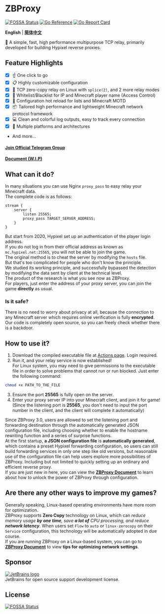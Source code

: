 # ZBProxy
[![FOSSA Status](https://app.fossa.com/api/projects/git%2Bgithub.com%2Flayou233%2FZBProxy.svg?type=small)](https://app.fossa.com/projects/git%2Bgithub.com%2Flayou233%2FZBProxy?ref=badge_small)
[![Go Reference](https://pkg.go.dev/badge/github.com/layou233/zbproxy/v3.svg)](https://pkg.go.dev/github.com/layou233/zbproxy/v3)
[![Go Report Card](https://goreportcard.com/badge/github.com/layou233/zbproxy/v3)](https://goreportcard.com/report/github.com/layou233/zbproxy/v3)  

**English** | [**简体中文**](README_cn.md)

🚀 A simple, fast, high performance multipurpose TCP relay, primarily developed for building Hypixel reverse proxies.

## Feature Highlights

 - [x] ☝ One click to go
 - [x] 📋 Highly customizable configuration
 - [x] 🔌 TCP zero-copy relay on Linux with `splice(2)`, and 2 more relay modes
 - [x] 👮 Whitelist/Blacklist for IP and Minecraft player name (Access Control)
 - [x] 🔄 Configuration hot reload for lists and Minecraft MOTD
 - [x] 📦 Tailored high performance and lightweight Minecraft network protocol framework
 - [x] 💻 Clean and colorful log outputs, easy to track every connection
 - [x] 🔮 Multiple platforms and architectures
 - And more...

#### **[Join Official Telegram Group](https://t.me/launium)**  
#### **[Document (W.I.P)](https://launium.com/doc/ZBProxy)**

## What can it do?
In many situations you can use Nginx ```proxy_pass``` to easy relay your Minecraft data.  
The complete code is as follows:

```
stream {
    server {
        listen 25565;
        proxy_pass TARGET_SERVER_ADDRESS;
    }
}
```
But start from 2020, Hypixel set up an authentication of the player login address.  
If you do not log in from their official address as known as ```mc.hypixel.net:25565```, you will not be able to join the game.  
The original method is to cheat the server by modifying the ```hosts``` file.  
But that\'s too complicated for people who don\'t know the principle.  
We studied its working principle, and successfully bypassed the detection by modifying the data sent by client at the technical level.  
The product of the research is what you see now as ZBProxy.  
For players, just enter the address of your proxy server, you can join the game **directly** as usual.

### Is it safe?
There is no need to worry about privacy at all, because the connection to any Minecraft server which requires online verification is fully **encrypted**.  
Our code is completely open source, so you can freely check whether there is a backdoor.

## How to use it?
1. Download the compiled executable file at [Actions page](https://github.com/layou233/ZBProxy/actions "Actions"). Login required.  
2. Run it, and your relay service is now established!  
For Linux system, you may need to give permissions to the executable file in order to solve problems that cannot run or run blocked. Just enter the following command:
```bash
chmod +x PATH_TO_THE_FILE
```
3. Ensure the port **25565** is fully open on the server.
4. Enter your proxy server IP into your Minecraft client, and join it for game!  
    (Since the listening port is **25565**, you don\'t need to input the port number in the client, and the client will complete it automatically)  

Since ZBProxy 3.0, users are allowed to set the listening port and forwarding destination through the automatically generated JSON configuration file, including choosing whether to enable the hostname rewriting function and a series of surprise functions.  
At the first startup, **a JSON configuration file** is **automatically generated**, which contains a preset Hypixel forwarding configuration, so users can still build forwarding services in only one step like old versions, but reasonable use of the configuration file can help users explore more possibilities of ZBProxy. Including but not limited to quickly setting up an ordinary and efficient reverse proxy.  
If you are just new in here, you can view the **[ZBProxy Document](https://launium.com/doc/ZBProxy)** to learn about how to unlock the power of ZBProxy through configuration.

## Are there any other ways to improve my games?
Generally speaking, Linux-based operating environments have more room for optimization.  
ZBProxy supports **Zero Copy** technology on Linux, which can *reduce memory usage **by one time**, save **a lot of** CPU processing, and reduce **network latency***. When users set `Flow` to `auto` or `linux-zerocopy` on their `Service` configuration, this technology will be automatically adopted in due course.  
If you are running ZBProxy on a Linux-based system, you can go to **[ZBProxy Document](https://launium.com/doc/ZBProxy)** to view **tips for optimizing network settings**.

## Sponsor
[![JetBrains logo](https://resources.jetbrains.com/storage/products/company/brand/logos/jb_beam.svg)](https://www.jetbrains.com/?from=ZBProxy)  
JetBrains for open source support development license.

## License
[![FOSSA Status](https://app.fossa.com/api/projects/git%2Bgithub.com%2Flayou233%2FZBProxy.svg?type=large)](https://app.fossa.com/projects/git%2Bgithub.com%2Flayou233%2FZBProxy?ref=badge_large)
